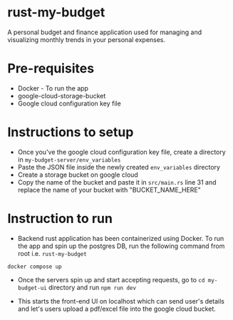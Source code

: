 # rust-my-budget
A personal budget and finance application used for managing and visualizing monthly trends in your personal expenses. 

# Pre-requisites
* Docker - To run the app
* google-cloud-storage-bucket
* Google cloud configuration key file 

# Instructions to setup
- Once you've the google cloud configuration key file, create a directory in `my-budget-server/env_variables`
- Paste the JSON file inside the newly created `env_variables` directory
- Create a storage bucket on google cloud
- Copy the name of the bucket and paste it in `src/main.rs` line 31 and replace the name of your bucket with "BUCKET_NAME_HERE" 

# Instruction to run

- Backend rust application has been containerized using Docker. To run the app and spin up the postgres DB, run the following command 
from root i.e. `rust-my-budget`

`docker compose up`

- Once the servers spin up and start accepting requests, go to `cd my-budget-ui` directory and run 
`npm run dev`

- This starts the front-end UI on localhost which can send user's details and let's users upload a pdf/excel file into the google cloud
bucket.